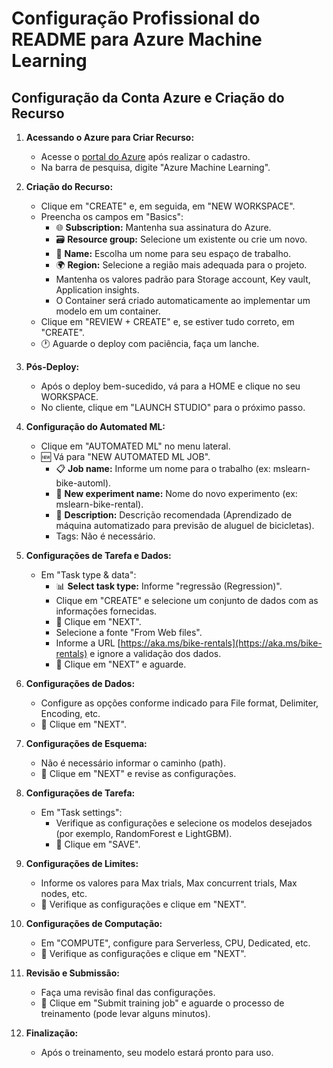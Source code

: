 # Configuração Profissional do README para Azure Machine Learning

## Configuração da Conta Azure e Criação do Recurso

1. **Acessando o Azure para Criar Recurso:**
   - Acesse o [portal do Azure](https://portal.azure.com/) após realizar o cadastro.
   - Na barra de pesquisa, digite "Azure Machine Learning".

2. **Criação do Recurso:**
   - Clique em "CREATE" e, em seguida, em "NEW WORKSPACE".
   - Preencha os campos em "Basics":
      - 🌐 **Subscription:** Mantenha sua assinatura do Azure.
      - 🗃️ **Resource group:** Selecione um existente ou crie um novo.
      - 🏢 **Name:** Escolha um nome para seu espaço de trabalho.
      - 🌍 **Region:** Selecione a região mais adequada para o projeto.
      - Mantenha os valores padrão para Storage account, Key vault, Application insights.
      - O Container será criado automaticamente ao implementar um modelo em um container.
   - Clique em "REVIEW + CREATE" e, se estiver tudo correto, em "CREATE".
   - 🕐 Aguarde o deploy com paciência, faça um lanche.

3. **Pós-Deploy:**
   - Após o deploy bem-sucedido, vá para a HOME e clique no seu WORKSPACE.
   - No cliente, clique em "LAUNCH STUDIO" para o próximo passo.

4. **Configuração do Automated ML:**
   - Clique em "AUTOMATED ML" no menu lateral.
   - 🆕 Vá para "NEW AUTOMATED ML JOB".
      - 📋 **Job name:** Informe um nome para o trabalho (ex: mslearn-bike-automl).
      - 🧪 **New experiment name:** Nome do novo experimento (ex: mslearn-bike-rental).
      - 📝 **Description:** Descrição recomendada (Aprendizado de máquina automatizado para previsão de aluguel de bicicletas).
      - Tags: Não é necessário.

5. **Configurações de Tarefa e Dados:**
   - Em "Task type & data":
      - 📊 **Select task type:** Informe "regressão (Regression)".
      - Clique em "CREATE" e selecione um conjunto de dados com as informações fornecidas.
      - 🔄 Clique em "NEXT".
      - Selecione a fonte "From Web files".
      - Informe a URL [https://aka.ms/bike-rentals](https://aka.ms/bike-rentals) e ignore a validação dos dados.
      - 🔄 Clique em "NEXT" e aguarde.

6. **Configurações de Dados:**
   - Configure as opções conforme indicado para File format, Delimiter, Encoding, etc.
   - 🔄 Clique em "NEXT".

7. **Configurações de Esquema:**
   - Não é necessário informar o caminho (path).
   - 🔄 Clique em "NEXT" e revise as configurações.

8. **Configurações de Tarefa:**
   - Em "Task settings":
      - Verifique as configurações e selecione os modelos desejados (por exemplo, RandomForest e LightGBM).
      - 💾 Clique em "SAVE".

9. **Configurações de Limites:**
   - Informe os valores para Max trials, Max concurrent trials, Max nodes, etc.
   - 🔄 Verifique as configurações e clique em "NEXT".

10. **Configurações de Computação:**
    - Em "COMPUTE", configure para Serverless, CPU, Dedicated, etc.
    - 🔄 Verifique as configurações e clique em "NEXT".

11. **Revisão e Submissão:**
    - Faça uma revisão final das configurações.
    - 🚀 Clique em "Submit training job" e aguarde o processo de treinamento (pode levar alguns minutos).

12. **Finalização:**
    - Após o treinamento, seu modelo estará pronto para uso.